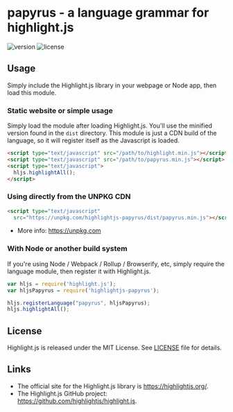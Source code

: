 # papyrus - a language grammar for highlight.js

![version](https://badgen.net/npm/v/highlightjs-papyrus) ![license](https://badgen.net/badge/license/MIT/blue)


## Usage

Simply include the Highlight.js library in your webpage or Node app, then load this module.

### Static website or simple usage

Simply load the module after loading Highlight.js.  You'll use the minified version found in the `dist` directory.  This module is just a CDN build of the language, so it will register itself as the Javascript is loaded.

```html
<script type="text/javascript" src="/path/to/highlight.min.js"></script>
<script type="text/javascript" src="/path/to/papyrus.min.js"></script>
<script type="text/javascript">
  hljs.highlightAll();
</script>
```

### Using directly from the UNPKG CDN

```html
<script type="text/javascript"
  src="https://unpkg.com/highlightjs-papyrus/dist/papyrus.min.js"></script>
```

- More info: <https://unpkg.com>

### With Node or another build system

If you're using Node / Webpack / Rollup / Browserify, etc, simply require the language module, then register it with Highlight.js.

```javascript
var hljs = require('highlight.js');
var hljsPapyrus = require('highlightjs-papyrus');

hljs.registerLanguage("papyrus", hljsPapyrus);
hljs.highlightAll();
```


## License

Highlight.js is released under the MIT License. See [LICENSE][1] file
for details.

## Links

- The official site for the Highlight.js library is <https://highlightjs.org/>.
- The Highlight.js GitHub project: <https://github.com/highlightjs/highlight.js>.

[1]: https://github.com/Pickysaurus/highlight.js-papyrus/blob/main/LICENSE
